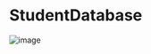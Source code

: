 # StudentDatabase



![image](https://user-images.githubusercontent.com/35921023/132084829-684efd69-1459-4085-972f-40a5e4b70a15.png)
